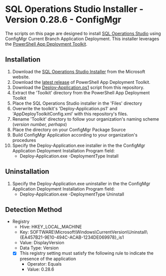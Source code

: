 # SQL Operations Studio Installer - Version 0.28.6 - ConfigMgr

The scripts on this page are designed to install [SQL Operations Studio](https://code.visualstudio.com/) using ConfigMgr Current Branch Application Deployment. This installer leverages the [PowerShell App Deployment Toolkit](http://psappdeploytoolkit.com/).

## Installation

1. Download the [SQL Operations Studio Installer](https://go.microsoft.com/fwlink/?linkid=872717) from the Microsoft website.
1. Download the [latest release](https://github.com/PSAppDeployToolkit/PSAppDeployToolkit/releases/latest) of PowerShell App Deployment Toolkit.
1. Download the [Deploy-Application.ps1](https://github.com/aentringer/CMAppScripts/raw/master/Microsoft/SQLOpsStudio/Deploy-Application.ps1) script from this repository.
1. Extract the 'Toolkit' directory from the PowerShell App Deployment Toolkit
1. Place the SQL Operations Studio installer in the 'Files' directory
1. Overwrite the toolkit's 'Deploy-Application.ps1' and 'AppDeployToolkitConfig.xml' with this repository's files.
1. Rename 'Toolkit' directory to follow your organization's naming scheme (*version number, perhaps*)
1. Place the directory on your ConfigMgr Package Source
1. Build ConfigMgr Application according to your organization's procedures
1. Specify the Deploy-Application.exe installer in the the ConfigMgr Application Deployment Installation Program field:
    * Deploy-Application.exe -DeploymentType Install

## Uninstallation

1. Specify the Deploy-Application.exe uninstaller in the the ConfigMgr Application Deployment Installation Program field:
    * Deploy-Application.exe -DeploymentType Uninstall

## Detection Method

* Registry
  * Hive: HKEY_LOCAL_MACHINE
  * Key: SOFTWARE\Microsoft\Windows\CurrentVersion\Uninstall\\{EA457B21-9E10-494C-ACAB-1234DE069978}_is1
  * Value: DisplayVersion
  * Data Type: Version
  * [X] This registry setting must satisfy the following rule to indicate the presence of the application
    * Operator: Equals
    * Value: 0.28.6
